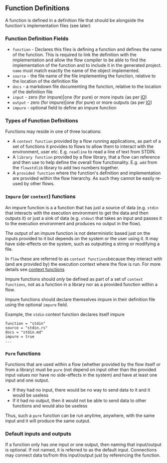 ## Function Definitions
A function is defined in a definition file that should be alongside the function's implementation files (see later)

### Function Definition Fields
* `function`   - Declares this files is defining a function and defines the name of the function.
  This is required to link the definition with the implementation and allow the flow compiler to be able to find
  the implementation of the function and to include it in the generated project. `name` must match exactly the name
  of the object implemented.
* `source` - the file name of the file implementing the function, relative to the location of the definition file
* `docs` - a markdown file documenting the function, relative to the location of the definition file
* `input`  - zero (for impure)|one (for pure) or more inputs (as per [IO](ios.md))
* `output` - zero (for impure)|one (for pure) or more outputs (as per [IO](ios.md))
* `impure` - optional field to define an impure function

### Types of Function Definitions
Functions may reside in one of three locations:
- A `context function` provided by a flow running applications, as part of a set of functions it provides to flows
to allow them to interact with the environment, user etc. E.g. `readline` to read a line of text from STDIN.
- A `library function` provided by a flow library, that a flow can reference and then use to help define the overall
flow functionality. E.g. `add` from the `flowstdlib` library to add two numbers together.
- A `provided function` where the function's definition and implementation are provided within
the flow hierarchy. As such they cannot be easily re-used by other flows.

### `Impure` (or `context`) functions
An impure function is a a function that has just a source of data (e.g. `stdin` that interacts with the execution 
environment to get the data and then outputs it) or just a sink of data (e.g. `stdout` that takes 
an input and passes it to the execution environment and produces no output in the flow).

The output of an impure function is not deterministic based just on the inputs provided to it but depends on the
system or the user using it.
It may have side-effects on the system, such as outputting a string or modifying a file.

In `flow` these are referred to as `context functions`because they interact with (and are provided by) the
execution context where the flow is run. For more details see [context functions](context_functions.md)

Impure functions should *only* be defined as part of a set of `context functions`, not as a function in a 
library nor as a provided function within a flow.

Impure functions should declare themselves impure in their definition file using the optional `impure` field.

Example, the `stdin` context function declares itself impure
```
function = "stdin"
source = "stdin.rs"
docs = "stdin.md"
impure = true
...
```

### `Pure` functions
Functions that are used within a flow (whether provided by the flow itself or from a library) must be `pure`
(not depend on input other than the provided input values nor have no side-effects in the system) and have 
at least one input and one output.
- If they had no input, there would be no way to send data to it and it would be useless
- If it had no output, then it would not be able to send data to other functions and would also be useless

Thus, such a `pure` function can be run anytime, anywhere, with the same input and it will produce the same
output.

### Default inputs and outputs
If a function only has one input or one output, then naming that input/output is optional. 
If not named, it is referred to as the default input. Connections may connect data to/from this input/output just
by referencing the function.